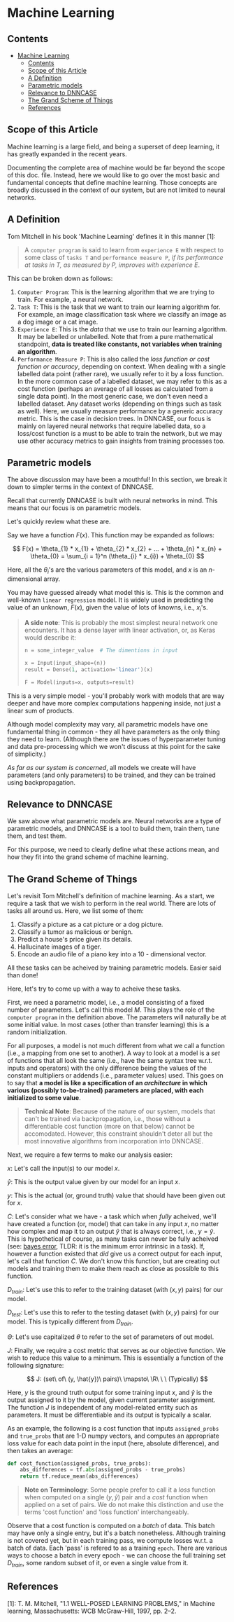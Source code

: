 # Machine Learning

## Contents

- [Machine Learning](#machine-learning)
  - [Contents](#contents)
  - [Scope of this Article](#scope-of-this-article)
  - [A Definition](#a-definition)
  - [Parametric models](#parametric-models)
  - [Relevance to DNNCASE](#relevance-to-dnncase)
  - [The Grand Scheme of Things](#the-grand-scheme-of-things)
  - [References](#references)

## Scope of this Article

Machine learning is a large field, and being a superset of deep learning, it has greatly expanded in the recent years.

Documenting the complete area of machine would be far beyond the scope of this doc. file. Instead, here we would like to go over the most basic and fundamental concepts that define machine learning. Those concepts are broadly discussed in the context of our system, but are not limited to neural networks.

## A Definition

Tom Mitchell in his book 'Machine Learning' defines it in this manner [1]:

> A `computer program` is said to learn from `experience E` with respect to some class of `tasks T` and `performance measure P`, _if its performance at tasks in T, as measured by P, improves with experience E_.

This can be broken down as follows:

1. `Computer Program`: This is the learning algorithm that we are trying to train. For example, a neural network.
2. `Task T`: This is the task that we want to train our learning algorithm for. For example, an image classification task where we classify an image as a dog image or a cat image.
3. `Experience E`: This is the _data_ that we use to train our learning algorithm. It may be labelled or unlabelled. Note that from a pure mathematical standpoint, **data is treated like constants, not variables when training an algorithm**.
4. `Performance Measure P`: This is also called the _loss function or cost function or accuracy_, depending on context. When dealing with a single labelled data point (rather rare), we usually refer to it by a loss function. In the more common case of a labelled dataset, we may refer to this as a cost function (perhaps an average of all losses as calculated from a single data point). In the most generic case, we don't even need a labelled dataset. Any dataset works (depending on things such as task as well). Here, we usually measure performance by a generic accuracy metric. This is the case in decision trees. In DNNCASE, our focus is mainly on layered neural networks that require labelled data, so a loss/cost function is a must to be able to train the network, but we may use other accuracy metrics to gain insights from training processes too.

## Parametric models

The above discussion may have been a mouthful! In this section, we break it down to simpler terms in the context of DNNCASE.

Recall that currently DNNCASE is built with neural networks in mind. This means that our focus is on parametric models.

Let's quickly review what these are.

Say we have a function $F(x)$. This function may be expanded as follows:

$$
F(x) = \theta_{1} * x_{1} + \theta_{2} * x_{2} + ... + \theta_{n} * x_{n} + \theta_{0}
     = \sum_{i = 1}^n (\theta_{i} * x_{i}) + \theta_{0}
$$

Here, all the $\theta_{i}$'s are the various parameters of this model, and $x$ is an $n$-dimensional array.

You may have guessed already what model this is. This is the common and well-known `linear regression` model. It is widely used in predicting the value of an unknown, $F(x)$, given the value of lots of knowns, i.e., $x_{i}$'s.

> **A side note**: This is probably the most simplest neural network one encounters. It has a dense layer with linear activation, or, as Keras would describe it:
>
> ```py
> n = some_integer_value  # The dimentions in input
>
> x = Input(input_shape=(n))
> result = Dense(1, activation='linear')(x)
>
> F = Model(inputs=x, outputs=result)
> ```

This is a very simple model - you'll probably work with models that are way deeper and have more complex computations happening inside, not just a linear sum of products.

Although model complexity may vary, all parametric models have one fundamental thing in common - they all have parameters as the only thing they need to learn. (Although there are the issues of hyperparameter tuning and data pre-processing which we won't discuss at this point for the sake of simplicity.)

_As far as our system is concerned_, all models we create will have parameters (and only parameters) to be trained, and they can be trained using backpropagation.

## Relevance to DNNCASE

We saw above what parametric models are. Neural networks are a type of parametric models, and DNNCASE is a tool to build them, train them, tune them, and test them.

For this purpose, we need to clearly define what these actions mean, and how they fit into the grand scheme of machine learning.

## The Grand Scheme of Things

Let's revisit Tom Mitchell's definition of machine learning. As a start, we require a task that we wish to perform in the real world. There are lots of tasks all around us. Here, we list some of them:

1. Classify a picture as a cat picture or a dog picture.
2. Classify a tumor as malicious or benign.
3. Predict a house's price given its details.
4. Hallucinate images of a tiger.
5. Encode an audio file of a piano key into a 10 - dimensional vector.

All these tasks can be acheived by training parametric models. Easier said than done!

Here, let's try to come up with a way to acheive these tasks.

First, we need a parametric model, i.e., a model consisting of a fixed number of parameters. Let's call this model $M$. This plays the role of the `computer program` in the definition above. The parameters will naturally be at some initial value. In most cases (other than transfer learning) this is a random initialization.

For all purposes, a model is not much different from what we call a function (i.e., a mapping from one set to another). A way to look at a model is a _set_ of functions that all look the same (i.e., have the same syntax tree w.r.t. inputs and operators) with the only difference being the values of the constant multipliers or addends (i.e., parameter values) used. This goes on to say that **a model is like a specification of an _architecture_ in which various (possibly to-be-trained) parameters are placed, with each initialized to some value**.

> **Technical Note**: Because of the nature of our system, models that can't be trained via backpropagation, i.e., those without a differentiable cost function (more on that below) cannot be accomodated. However, this constraint shouldn't deter all but the most innovative algorithms from incorporation into DNNCASE.

Next, we require a few terms to make our analysis easier:

$x$: Let's call the input(s) to our model $x$.

$\hat{y}$: This is the output value given by our model for an input $x$.

$y$: This is the actual (or, ground truth) value that should have been given out for $x$.

$C$: Let's consider what we have - a task which when _fully_ acheived, we'll have created a function (or, model) that can take in any input $x$, no matter how complex and map it to an output $\hat{y}$ that is always correct, i.e., $y = \hat{y}$. This is hypothetical of course, as many tasks can never be fully acheived (see: [bayes error](https://en.wikipedia.org/wiki/Bayes_error_rate), TLDR: it is the minimum error intrinsic in a task). If, however a function existed that _did_ give us a correct output for each input, let's call that function $C$. We don't know this function, but are creating out models and training them to make them reach as close as possible to this function.

$D_{train}$: Let's use this to refer to the training dataset (with $(x, y)$ pairs) for our model.

$D_{test}$: Let's use this to refer to the testing dataset (with $(x, y)$ pairs) for our model. This is typically different from $D_{train}$.

$\Theta$: Let's use capitalized $\theta$ to refer to the set of parameters of out model.

$J$: Finally, we require a cost metric that serves as our objective function. We wish to reduce this value to a minimum. This is essentially a function of the following signature:

$$
J: (set\ of\ (y, \hat{y})\ pairs)\ \mapsto\ \R\ \ \ (Typically)
$$

Here, $y$ is the ground truth output for some training input $x$, and $\hat{y}$ is the output assigned to it by the model, given current parameter assignment. The function $J$ is independent of any model-related entity such as parameters. It must be differentiable and its output is typically a scalar.

As an example, the following is a cost function that inputs `assigned_probs` and `true_probs` that are 1-D numpy vectors, and computes an appropriate loss value for each data point in the input (here, absolute difference), and then takes an average:

```py
def cost_function(assigned_probs, true_probs):
    abs_differences = tf.abs(assigned_probs - true_probs)
    return tf.reduce_mean(abs_differences)
```

> **Note on Terminology**: Some people prefer to call it a _loss_ function when computed on a single $(y, \hat{y})$ pair and a _cost_ function when applied on a set of pairs. We do not make this distinction and use the terms 'cost function' and 'loss function' interchangeably.

Observe that a cost function is computed on a _batch_ of data. This batch may have only a single entry, but it's a batch nonetheless. Although training is not covered yet, but in each training pass, we compute losses w.r.t. a batch of data. Each 'pass' is refered to as a training `epoch`. There are various ways to choose a batch in every epoch - we can choose the full training set $D_{train}$, some random subset of it, or even a single value from it.



## References

[1]: T. M. Mitchell, "1.1 WELL-POSED LEARNING PROBLEMS," in Machine learning, Massachusetts: WCB McGraw-Hill, 1997, pp. 2–2.
